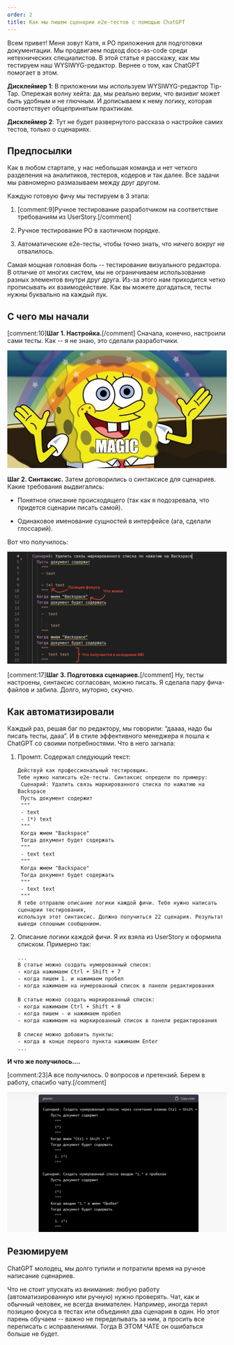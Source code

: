 ```yaml
---
order: 2
title: Как мы пишем сценарии e2e-тестов с помощью ChatGPT
---
```


Всем привет! Меня зовут Катя, я PO приложения для подготовки документации. Мы продвигаем подход docs-as-code среди нетехнических специалистов. В этой статье я расскажу, как мы тестируем наш WYSIWYG-редактор. Вернее о том, как ChatGPT помогает в этом.

**Дисклеймер 1**: В приложении мы используем WYSIWYG-редактор Tip-Tap. Опережая волну хейта: да, мы реально верим, что визивиг может быть удобным и не глючным. И дописываем к нему логику, которая соответствует общепринятым практикам.

**Дисклеймер 2**: Тут не будет развернутого рассказа о настройке самих тестов, только о сценариях.

## Предпосылки

Как в любом стартапе, у нас небольшая команда и нет четкого разделения на аналитиков, тестеров, кодеров и так далее. Все задачи мы равномерно размазываем между друг другом.

Каждую готовую фичу мы тестируем в 3 этапа:

1. [comment:9]Ручное тестирование разработчиком на соответствие требованиям из UserStory.[/comment]

2. Ручное тестирование PO в хаотичном порядке.

3. Автоматические e2e-тесты, чтобы точно знать, что ничего вокруг не отвалилось.

Самая мощная головная боль -- тестирование визуального редактора. В отличие от многих систем, мы не ограничиваем использование разных элементов внутри друг друга. Из-за этого нам приходится четко прописывать их взаимодействие. Как вы можете догадаться, тесты нужны буквально на каждый пук.

## С чего мы начали

[comment:10]**Шаг 1. Настройка.**[/comment] Сначала, конечно, настроили сами тесты. Как -- я не знаю, это сделали разработчики.

![](./new_article_0_0.png)

**Шаг 2. Синтаксис.** Затем договорились о синтаксисе для сценариев. Какие требования выдвигались:

-  Понятное описание происходящего (так как я подозревала, что придется сценарии писать самой).

-  Одинаковое именование сущностей в интерфейсе (ага, сделали глоссарий).

Вот что получилось:

![](./gpt_1.png)

[comment:17]**Шаг 3. Подготовка сценариев.**[/comment] Ну, тесты настроены, синтаксис согласован, можно писать. Я сделала пару фича-файлов и забила. Долго, муторно, скучно.

## Как автоматизировали

Каждый раз, решая баг по редактору, мы говорили: “даааа, надо бы писать тесты, дааа”. И в стиле эффективного менеджера я пошла к ChatGPT со своими потребностями. Что в него загнала:

1. Промпт. Содержал следующий текст:

   ```
   Действуй как профессиональный тестировщик. 
   Тебе нужно написать e2e-тесты. Синтаксис определи по примеру: 
   	Сценарий: Удалить связь маркированного списка по нажатию на Backspace 
   	Пусть документ содержит 
   	"""
   	- text 
   	- (*) text 
   	""" 
   	Когда жмем "Backspace" 
   	Тогда документ будет содержать 
   	""" 
   	- text text 
   	""" 
   	Когда жмем "Backspace" 
   	Тогда документ будет содержать 
   	""" 
   	- text text 
   	""" 
   Я тебе отправлю описание логики каждой фичи. Тебе нужно написать сценарии тестирования,
   используя этот синтаксис. Должно получиться 22 сценария. Результат выведи сплошным сообщением.
   ```

2. Описание логики каждой фичи. Я их взяла из UserStory и оформила списком. Примерно так:

   ```
   ...
   В статье можно создать нумерованный список:
   - когда нажимаем Ctrl + Shift + 7
   - когда пишем 1. и нажимаем пробел
   - когда нажимаем на нумерованный список в панели редактирования
   
   В статье можно создать маркированный список:
   - когда нажимаем Ctrl + Shift + 8
   - когда пишем - и нажимаем пробел
   - когда нажимаем на маркированный список в панели редактирования
   
   В списке можно добавить пункты:
   - когда в конце первого пункта нажимаем Enter
   ...
   ```

**И что же получилось….**

[comment:23]А все получилось. 0 вопросов и претензий. Берем в работу, спасибо чату.[/comment]

![](./gpt_0.png)

## Резюмируем

ChatGPT молодец, мы долго тупили и потратили время на ручное написание сценариев.

Что не стоит упускать из внимания: любую работу (автоматизированную или ручную) нужно проверять. Чат, как и обычный человек, не всегда внимателен. Например, иногда терял позицию фокуса в тестах или объединял два сценария в один. Но этот парень обучаем -- важно не переделывать за ним, а просить все переписать с исправлениями. Тогда В ЭТОМ ЧАТЕ он ошибаться больше не будет.